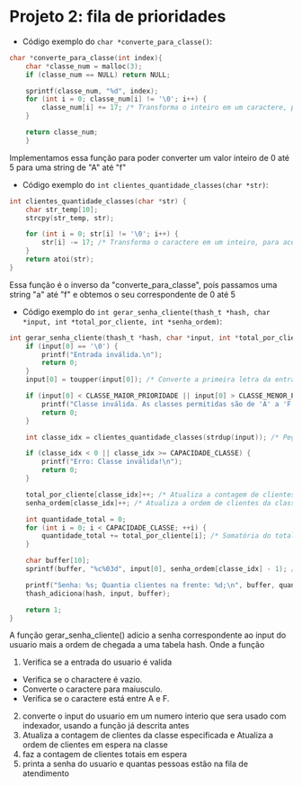 # Projeto 2: fila de prioridades

* Código exemplo do `char *converte_para_classe()`:
```C
char *converte_para_classe(int index){
    char *classe_num = malloc(3);
    if (classe_num == NULL) return NULL;

    sprintf(classe_num, "%d", index);
    for (int i = 0; classe_num[i] != '\0'; i++) {
        classe_num[i] += 17; /* Transforma o inteiro em um caractere, para acessar a chave do hash que é a classe dos clientes, exemplo: 0 => A; 1 => B; 2 => C... */
    }

    return classe_num;
    }
```
Implementamos essa função para poder converter um valor inteiro de 0 até 5 para uma string de "A" até "f"

* Código exemplo do `int clientes_quantidade_classes(char *str)`:
```C
int clientes_quantidade_classes(char *str) {
    char str_temp[10];
    strcpy(str_temp, str);

    for (int i = 0; str[i] != '\0'; i++) {
        str[i] -= 17; /* Transforma o caractere em um inteiro, para acessar o índice da lista da classe correspondente, exemplo: A => 0; B => 1; C => 2... */
    }
    return atoi(str);
}
```
Essa função é o inverso da "converte_para_classe", pois passamos uma string "a" até "f" e obtemos o seu correspondente de 0 até 5

* Código exemplo do `int gerar_senha_cliente(thash_t *hash, char *input, int *total_por_cliente, int *senha_ordem)`:
```C
int gerar_senha_cliente(thash_t *hash, char *input, int *total_por_cliente, int *senha_ordem){
    if (input[0] == '\0') {
        printf("Entrada inválida.\n");
        return 0;
    }
    input[0] = toupper(input[0]); /* Converte a primeira letra da entrada para maiúscula */

    if (input[0] < CLASSE_MAIOR_PRIORIDADE || input[0] > CLASSE_MENOR_PRIORIDADE) {
        printf("Classe inválida. As classes permitidas são de 'A' a 'F'.\n");
        return 0;
    }

    int classe_idx = clientes_quantidade_classes(strdup(input)); /* Pega o valor ASCII do input, e transforma em um número, que será o index da lista de quantidade de clientes por classe */

    if (classe_idx < 0 || classe_idx >= CAPACIDADE_CLASSE) {
        printf("Erro: Classe inválida!\n");
        return 0;
    }

    total_por_cliente[classe_idx]++; /* Atualiza a contagem de clientes da classe especificada */
    senha_ordem[classe_idx]++; /* Atualiza a ordem de clientes da classe especificada */

    int quantidade_total = 0;
    for (int i = 0; i < CAPACIDADE_CLASSE; ++i) {
        quantidade_total += total_por_cliente[i]; /* Somatória do total de clientes */
    }

    char buffer[10];
    sprintf(buffer, "%c%03d", input[0], senha_ordem[classe_idx] - 1); /* Organizando string para ficar no formato 'Xnnn' (X: letra correspondente à classe de cliente, nnn: contador de clientes) */

    printf("Senha: %s; Quantia clientes na frente: %d;\n", buffer, quantidade_total);
    thash_adiciona(hash, input, buffer);

    return 1;
}
```

A função gerar_senha_cliente() adicio a senha correspondente ao input do usuario mais a ordem de chegada a uma tabela hash. Onde a função

1. Verifica se a entrada do usuario é valida
* Verifica se o charactere é vazio.
* Converte o caractere para maiusculo.
* Verifica se o caractere está entre A e F.

2. converte o input do usuario em um numero interio que sera usado com indexador, usando a função já descrita antes
3. Atualiza a contagem de clientes da classe especificada e Atualiza a ordem de clientes em espera na classe
4. faz a contagem de clientes totais em espera
5. printa a senha do usuario e quantas pessoas estão na fila de atendimento